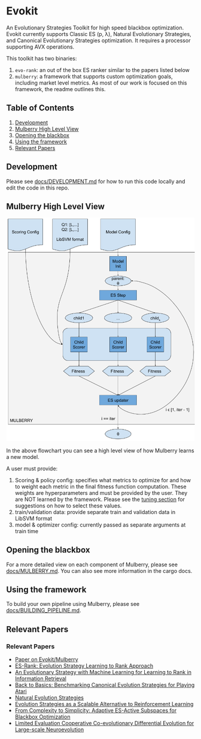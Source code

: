 # Evokit

An Evolutionary Strategies Toolkit for high speed blackbox optimization.  Evokit currently supports Classic ES (p, λ), Natural Evolutionary Strategies, and Canonical Evolutionary Strategies optimization.  It requires a processor supporting AVX operations.

This toolkit has two binaries:
1) `evo-rank`: an out of the box ES ranker similar to the papers listed below
2) `mulberry`: a framework that supports custom optimization goals, including market level metrics. As most of our work is focused on this framework, the readme outlines this.

## Table of Contents
1. [Development](#development)
2. [Mulberry High Level View](#mulberry-high-level-view)
3. [Opening the blackbox](#opening-the-blackbox)
4. [Using the framework](#using-the-framework)
5. [Relevant Papers](#relevant-papers)

## Development
Please see [docs/DEVELOPMENT.md](docs/DEVELOPMENT.md) for how to run this code locally and edit the code in this repo.

## Mulberry High Level View
![](img/high_level.png)

In the above flowchart you can see a high level view of how Mulberry learns a new model.

A user must provide:
1) Scoring & policy config: specifies what metrics to optimize for and how to weight each metric in the final fitness function computation. These weights are hyperparameters and must be provided by the user. They are NOT learned by the framework. Please see the [tuning section](docs/TUNING.md) for suggestions on how to select these values.
2) train/validation data: provide separate train and validation data in LibSVM format
3) model & optimizer config: currently passed as separate arguments at train time

## Opening the blackbox
For a more detailed view on each component of Mulberry, please see [docs/MULBERRY.md](docs/MULBERRY.md). You can also see more information in the cargo docs.

## Using the framework
To build your own pipeline using Mulberry, please see [docs/BUILDING_PIPELINE.md](docs/BUILDING_PIPELINE.md).

## Relevant Papers
### Relevant Papers
- [Paper on Evokit/Mulberry](https://arxiv.org/abs/1905.06452)
- [ES-Rank: Evolution Strategy Learning to Rank Approach](http://www.cs.nott.ac.uk/~pszjds/research/files/dls_sac2017.pdf)
- [An Evolutionary Strategy with Machine Learning for Learning to Rank in Information Retrieval](https://www.researchgate.net/publication/321823857_An_Evolutionary_Strategy_with_Machine_Learning_for_Learning_to_Rank_in_Information_Retrieval)
- [Back to Basics: Benchmarking Canonical Evolution Strategies for Playing Atari](https://arxiv.org/abs/1802.08842)
- [Natural Evolution Strategies](http://www.jmlr.org/papers/volume15/wierstra14a/wierstra14a.pdf)
- [Evolution Strategies as a Scalable Alternative to Reinforcement Learning](https://arxiv.org/abs/1703.03864)
- [From Complexity to Simplicity: Adaptive ES-Active Subspaces for Blackbox Optimization](https://arxiv.org/abs/1903.04268)
- [Limited Evaluation Cooperative Co-evolutionary Differential Evolution for Large-scale Neuroevolution](https://arxiv.org/abs/1804.07234)
